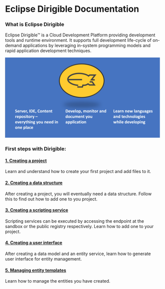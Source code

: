# Eclipse Dirigible Documentation

### What is Eclipse Dirigible
Eclipse Dirigible™ is a Cloud Development Platform providing development tools and runtime environment. It supports full development life-cycle of on-demand applications by leveraging in-system programming models and rapid application development techniques.

![Infographics](Documentation/Images/dirigible.png)

### First steps with Dirigible: 

#### [1. Creating a project](Documentation/DirigibleBasics/1.CreatingProjects.md)

Learn and understand how to create your first project and add files to it.

#### [2. Creating a data structure](Documentation/DirigibleBasics/2.DataStructures.md)

After creating a project, you will eventually need a data structure. Follow this to find out how to add one to you project.

#### [3. Creating a scripting service](Documentation/DirigibleBasics/3.ScriptingServices.md)

Scripting services can be executed by accessing the endpoint at the sandbox or the public registry respectively. Learn how to add one to your project.

#### [4. Creating a user interface](Documentation/DirigibleBasics/4.UserInterfaces.md)

After creating a data model and an entity service, learn how to generate user interface for entity management.

#### [5. Managing entity templates](Documentation/DirigibleBasics/5.ManageEntityTemplate.md)

Learn how to manage the entities you have created.
